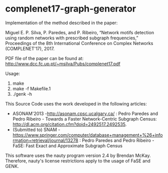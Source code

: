 # complenet17-graph-generator
Implementation of the method described in the paper: 

Miguel E. P. Silva, P. Paredes, and P. Ribeiro, “Network motifs detection using random networks with prescribed subgraph frequencies,” Proceedings of the 8th International Conference on Complex Networks (COMPLENET'17), 2017.

PDF file of the paper can be found at: http://www.dcc.fc.up.pt/~msilva/Pubs/complenet17.pdf

Usage:
1. make
2. make -f Makefile.1
3. ./genk -h

This Source Code uses the work developed in the following articles:

* ASONAM'2013 -http://asonam.cpsc.ucalgary.ca/ : Pedro Paredes and Pedro Ribeiro - Towards a Faster
Network-Centric Subgraph Census: http://dl.acm.org/citation.cfm?doid=2492517.2492535.
* (Submitted to) SNAM - https://www.springer.com/computer/database+management+%26+information+retrieval/journal/13278 : Pedro Paredes and Pedro Ribeiro - FaSE: Fast Exact and Approximate Subgraph Census

This software uses the nauty program version 2.4 by Brendan McKay. Therefore, nauty's
license restrictions apply to the usage of FaSE and GENK.

